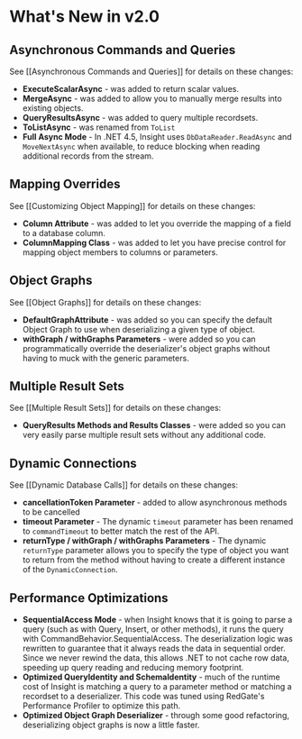 # What's New in v2.0 #

## Asynchronous Commands and Queries ##

See [[Asynchronous Commands and Queries]] for details on these changes:

* **ExecuteScalarAsync** - was added to return scalar values.
* **MergeAsync** - was added to allow you to manually merge results into existing objects.
* **QueryResultsAsync** - was added to query multiple recordsets.
* **ToListAsync** - was renamed from `ToList`
* **Full Async Mode** - In .NET 4.5, Insight uses `DbDataReader.ReadAsync` and `MoveNextAsync` when available, to reduce blocking when reading additional records from the stream.

## Mapping Overrides ##

See [[Customizing Object Mapping]] for details on these changes:

* **Column Attribute** - was added to let you override the mapping of a field to a database column.
* **ColumnMapping Class** - was added to let you have precise control for mapping object members to columns or parameters.

## Object Graphs ##

See [[Object Graphs]] for details on these changes:

* **DefaultGraphAttribute** - was added so you can specify the default Object Graph to use when deserializing a given type of object.
* **withGraph / withGraphs Parameters** - were added so you can programmatically override the deserializer's object graphs without having to muck with the generic parameters.

## Multiple Result Sets ##

See [[Multiple Result Sets]] for details on these changes:

* **QueryResults Methods and Results Classes** - were added so you can very easily parse multiple result sets without any additional code.

## Dynamic Connections ##

See [[Dynamic Database Calls]] for details on these changes:

* **cancellationToken Parameter** - added to allow asynchronous methods to be cancelled
* **timeout Parameter** - The dynamic `timeout` parameter has been renamed to `commandTimeout` to better match the rest of the API.
* **returnType / withGraph / withGraphs Parameters** - The dynamic `returnType` parameter allows you to specify the type of object you want to return from the method without having to create a different instance of the `DynamicConnection`.

## Performance Optimizations ##

* **SequentialAccess Mode** - when Insight knows that it is going to parse a query (such as with Query, Insert, or other methods), it runs the query with CommandBehavior.SequentialAccess. The deserialization logic was rewritten to guarantee that it always reads the data in sequential order. Since we never rewind the data, this allows .NET to not cache row data, speeding up query reading and reducing memory footprint.
* **Optimized QueryIdentity and SchemaIdentity** - much of the runtime cost of Insight is matching a query to a parameter method or matching a recordset to a deserializer. This code was tuned using RedGate's Performance Profiler to optimize this path.
* **Optimized Object Graph Deserializer** - through some good refactoring, deserializing object graphs is now a little faster.
